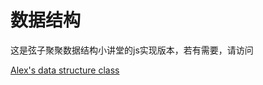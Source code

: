 # 数据结构

这是弦子聚聚数据结构小讲堂的js实现版本，若有需要，请访问

[Alex's data structure class](https://alex-mengx.github.io/data-structure/)